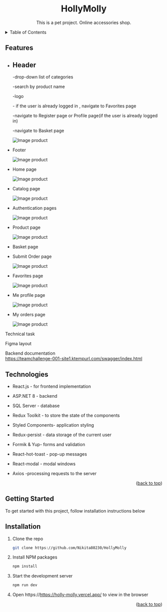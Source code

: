 <a name="readme-top"></a>

  <h1 align="center">HollyMolly</h1>

  <p align="center">
    This is a pet project. Online accessories shop.</p>

<!-- TABLE OF CONTENTS -->
<details>
  <summary>Table of Contents</summary>
  <ul>
    <li><a href="#features">Features</a></li>
    <li><a href="#technologies">Technologies</a></li>
    <li><a href="#getting-started">Getting Started</a></li>
    <li><a href="#installation">Installation</a></li>
                                                        
  </ul>
  </details>
  
 ## Features

<ul>
  <li>
  <h2>Header</h2>
  <p>-drop-down list of categories</p>
  <p>-search by product name</p>
  <p>-logo</p>
  <p>- if the user is already logged in , navigate to Favorites page</p>
  <p>-navigate to Register page or Profile page(if the user is already logged in)</p>
  <p>-navigate to Basket page</p>

![Image product]()

  </li>
  <li>
  <p>Footer</p>

![Image product]()

  </li>
  <li>
    <p>Home page</p>
    

![Image product]()

  </li>
  <li>
  <p>Catalog page</p>

![Image product]()

  </li>
   <li>
  <p>Authentication pages</p>
  
![Image product]()
  </li>
   <li>
  <p>Product page</p>
  
![Image product]()
  </li>
  <li>
    <p>Basket page</p>
  </li>
  <li>
    <p>Submit Order page </p>

![Image product]()

  </li>
    <li><p>Favorites page</p>
  
![Image product](./src/assets/img/filtering.png)
  </li>
   <li>
  <p>Me profile page</p>
  
![Image product]()
  </li>
   <li>
  <p>My orders page</p>
  
![Image product]()
  </li>
</ul>

Technical task

Figma layout

Backend documentation  
https://teamchallenge-001-site1.ktempurl.com/swagger/index.html

## Technologies  
<ul>
  <li><p>React.js - for frontend implementation</p></li>
  <li><p>ASP.NET 8 - backend</p></li>
  <li><p>SQL Server - database</p></li>
  <li><p>Redux Toolkit - to store the state of the components</p></li>
  <li><p>Styled Components- application styling</p></li>
  <li><p>Redux-persist - data storage of the current user</p></li>
  <li><p>Formik & Yup- forms and validation</p></li>
  <li><p>React-hot-toast - pop-up messages</p></li>
  <li><p>React-modal - modal windows</p></li>
  <li><p>Axios -processing requests to the server</p></li>
</ul>
<p align="right">(<a href="#readme-top">back to top</a>)</p>

<!-- GETTING STARTED -->

## Getting Started

To get started with this project, follow installation instructions below

## Installation
1. Clone the repo
   ```sh
   git clone https://github.com/Nikita80230/HollyMolly
   ```
2. Install NPM packages
   ```sh
   npm install
   ```
3. Start the development server
   ```sh
   npm run dev
   ```
4. Open https://https://holly-molly.vercel.app/ to view in the browser

<p align="right">(<a href="#readme-top">back to top</a>)</p>
